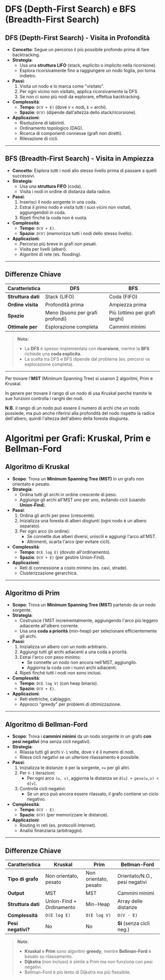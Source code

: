 # DFS (Depth-First Search) e BFS (Breadth-First Search)

## **DFS (Depth-First Search) - Visita in Profondità**
- **Concetto**: Segue un percorso il più possibile profondo prima di fare backtracking.
- **Strategia**: 
  - Usa una **struttura LIFO** (stack, esplicito o implicito nella ricorsione).
  - Esplora ricorsivamente fino a raggiungere un nodo foglia, poi torna indietro.
- **Passi**:
  1. Visita un nodo e lo marca come "visitato".
  2. Per ogni vicino non visitato, applica ricorsivamente la DFS.
  3. Se non ci sono più nodi da esplorare, effettua backtracking.
- **Complessità**:
  - **Tempo**: `O(V + E)` (dove `V` = nodi, `E` = archi).
  - **Spazio**: `O(V)` (dipende dall'altezza dello stack/ricorsione).
- **Applicazioni**:
  - Risoluzione di labirinti.
  - Ordinamento topologico (DAG).
  - Ricerca di componenti connesse (grafi non diretti).
  - Rilevazione di cicli.

---

## **BFS (Breadth-First Search) - Visita in Ampiezza**
- **Concetto**: Esplora tutti i nodi allo stesso livello prima di passare a quelli successivi.
- **Strategia**:
  - Usa una **struttura FIFO** (coda).
  - Visita i nodi in ordine di distanza dalla radice.
- **Passi**:
  1. Inserisci il nodo sorgente in una coda.
  2. Estrai il primo nodo e visita tutti i suoi vicini non visitati, aggiungendoli in coda.
  3. Ripeti finché la coda non è vuota.
- **Complessità**:
  - **Tempo**: `O(V + E)`.
  - **Spazio**: `O(V)` (memorizza tutti i nodi dello stesso livello).
- **Applicazioni**:
  - Percorso più breve in grafi non pesati.
  - Visita per livelli (alberi).
  - Algoritmi di rete (es. flooding).

---

## **Differenze Chiave**
| Caratteristica      | DFS                          | BFS                          |
|---------------------|------------------------------|------------------------------|
| **Struttura dati**  | Stack (LIFO)                 | Coda (FIFO)                  |
| **Ordine visita**   | Profondità prima             | Ampiezza prima               |
| **Spazio**          | Meno (buono per grafi profondi) | Più (ottimo per grafi larghi) |
| **Ottimale per**    | Esplorazione completa        | Cammini minimi               |

> **Nota**:  
> - La **DFS** è spesso implementata con **ricorsione**, mentre la **BFS** richiede una **coda esplicita**.  
> - La scelta tra DFS e BFS dipende dal problema (es. percorsi vs esplorazione completa).

---

Per trovare l'**MST** (Minimum Spanning Tree) si usanon 2 algoritmi, Prim e Kruskal.

In genere per trovare il rango di un nodo di usa Kruskal perché tramite le sue funzioni controlla i ranghi dei nodi.

**N.B.** il rango di un nodo può essere il numero di archi che un nodo possiede, ma può anche riferirsi alla profondità del nodo rispetto la radice dell'albero, quindi l'altezza dell'albero della foresta disgiunta.

# Algoritmi per Grafi: Kruskal, Prim e Bellman-Ford

## **Algoritmo di Kruskal**
- **Scopo**: Trova un **Minimum Spanning Tree (MST)** in un grafo non orientato e pesato.
- **Strategia**:  
  - Ordina tutti gli archi in ordine crescente di peso.  
  - Aggiunge gli archi all'MST uno per uno, evitando cicli (usando **Union-Find**).  
- **Passi**:  
  1. Ordina gli archi per peso (crescente).  
  2. Inizializza una foresta di alberi disgiunti (ogni nodo è un albero separato).  
  3. Per ogni arco (in ordine):  
     - Se connette due alberi diversi, uniscili e aggiungi l'arco all'MST.  
     - Altrimenti, scarta l'arco (per evitare cicli).  
- **Complessità**:  
  - **Tempo**: `O(E log E)` (dovuto all'ordinamento).  
  - **Spazio**: `O(V + E)` (per gestire Union-Find).  
- **Applicazioni**:  
  - Reti di connessione a costo minimo (es. cavi, strade).  
  - Clusterizzazione gerarchica.  

---

## **Algoritmo di Prim**
- **Scopo**: Trova un **Minimum Spanning Tree (MST)** partendo da un nodo sorgente.  
- **Strategia**:  
  - Costruisce l'MST incrementalmente, aggiungendo l'arco più leggero adiacente all'albero corrente.  
  - Usa una **coda a priorità** (min-heap) per selezionare efficientemente gli archi.  
- **Passi**:  
  1. Inizializza un albero con un nodo arbitrario.  
  2. Aggiungi tutti gli archi adiacenti a una coda a priorità.  
  3. Estrai l'arco con peso minimo:  
     - Se connette un nodo non ancora nell'MST, aggiungilo.  
     - Aggiorna la coda con i nuovi archi adiacenti.  
  4. Ripeti finché tutti i nodi non sono inclusi.  
- **Complessità**:  
  - **Tempo**: `O(E log V)` (con heap binario).  
  - **Spazio**: `O(V + E)`.  
- **Applicazioni**:  
  - Reti elettriche, cablaggio.  
  - Approcci "greedy" per problemi di ottimizzazione.  

---

## **Algoritmo di Bellman-Ford**
- **Scopo**: Trova i **cammini minimi** da un nodo sorgente in un grafo **con pesi negativi** (ma senza cicli negativi).  
- **Strategia**:  
  - Rilassa tutti gli archi `V-1` volte, dove `V` è il numero di nodi.  
  - Rileva cicli negativi se un ulteriore rilassamento è possibile.  
- **Passi**:  
  1. Inizializza le distanze: `0` per la sorgente, `+∞` per gli altri.  
  2. Per `V-1` iterazioni:  
     - Per ogni arco `(u, v)`, aggiorna la distanza se `d[u] + peso(u,v) < d[v]`.  
  3. Controlla cicli negativi:  
     - Se un arco può ancora essere rilassato, il grafo contiene un ciclo negativo.  
- **Complessità**:  
  - **Tempo**: `O(V · E)`.  
  - **Spazio**: `O(V)` (per memorizzare le distanze).  
- **Applicazioni**:  
  - Routing in reti (es. protocolli Internet).  
  - Analisi finanziaria (arbitraggio).  

---

## **Differenze Chiave**
| Caratteristica      | Kruskal                      | Prim                        | Bellman-Ford               |
|---------------------|------------------------------|-----------------------------|----------------------------|
| **Tipo di grafo**   | Non orientato, pesato        | Non orientato, pesato       | Orientato/N.O., pesi negativi |
| **Output**          | MST                          | MST                         | Cammini minimi             |
| **Struttura dati**  | Union-Find + Ordinamento     | Min-Heap                    | Array delle distanze       |
| **Complessità**     | `O(E log E)`                | `O(E log V)`               | `O(V · E)`                |
| **Pesi negativi?**  | No                           | No                          | **Sì** (senza cicli neg.) |

> **Note**:  
> - **Kruskal** e **Prim** sono algoritmi **greedy**, mentre **Bellman-Ford** è basato su rilassamento.  
> - **Dijkstra** (non incluso) è simile a Prim ma non funziona con pesi negativi.  
> - Bellman-Ford è più lento di Dijkstra ma più flessibile.  